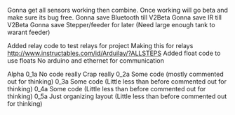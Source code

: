 Gonna get all sensors working then combine. Once working will go beta and make sure its bug free.
Gonna save Bluetooth till V2Beta
Gonna save IR till V2Beta
Gonna save Stepper/feeder for later (Need large enough tank to warant feeder)

Added relay code to test relays for project
Making this for relays http://www.instructables.com/id/Arduilay/?ALLSTEPS
Added float code to use floats
No arduino and ethernet for communication

Alpha
0_1a No code really Crap really
0_2a Some code (mostly commented out for thinking)
0_3a Some code (Little less than before commented out for thinking)
0_4a Some code (Little less than before commented out for thinking)
0_5a Just organizing layout (Little less than before commented out for thinking)
